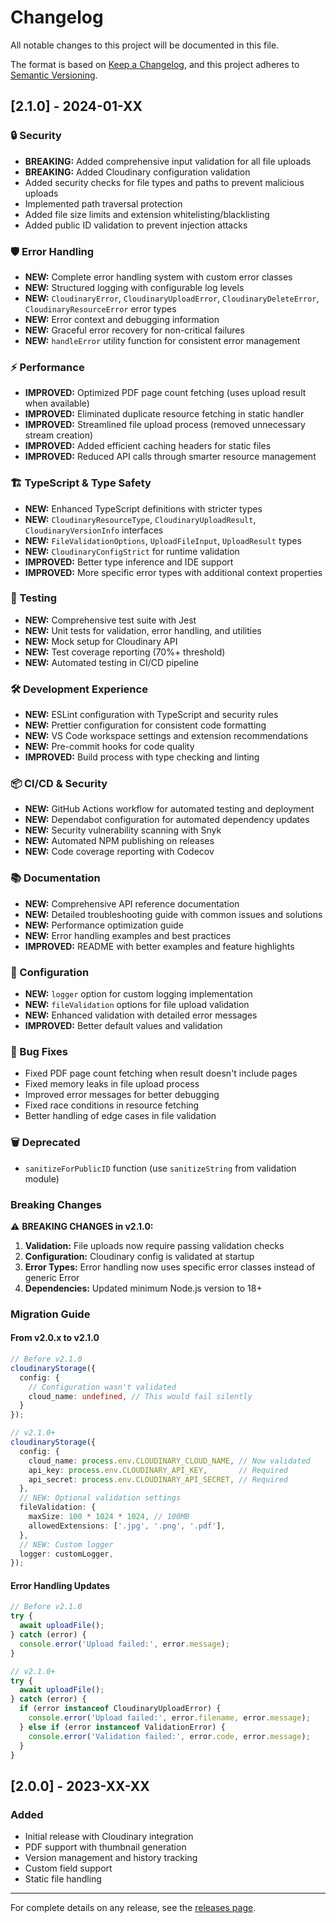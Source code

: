 # Changelog

All notable changes to this project will be documented in this file.

The format is based on [Keep a Changelog](https://keepachangelog.com/en/1.0.0/),
and this project adheres to [Semantic Versioning](https://semver.org/spec/v2.0.0.html).

## [2.1.0] - 2024-01-XX

### 🔒 Security

- **BREAKING:** Added comprehensive input validation for all file uploads
- **BREAKING:** Added Cloudinary configuration validation
- Added security checks for file types and paths to prevent malicious uploads
- Implemented path traversal protection
- Added file size limits and extension whitelisting/blacklisting
- Added public ID validation to prevent injection attacks

### 🛡️ Error Handling

- **NEW:** Complete error handling system with custom error classes
- **NEW:** Structured logging with configurable log levels
- **NEW:** `CloudinaryError`, `CloudinaryUploadError`, `CloudinaryDeleteError`, `CloudinaryResourceError` error types
- **NEW:** Error context and debugging information
- **NEW:** Graceful error recovery for non-critical failures
- **NEW:** `handleError` utility function for consistent error management

### ⚡ Performance

- **IMPROVED:** Optimized PDF page count fetching (uses upload result when available)
- **IMPROVED:** Eliminated duplicate resource fetching in static handler
- **IMPROVED:** Streamlined file upload process (removed unnecessary stream creation)
- **IMPROVED:** Added efficient caching headers for static files
- **IMPROVED:** Reduced API calls through smarter resource management

### 🏗️ TypeScript & Type Safety

- **NEW:** Enhanced TypeScript definitions with stricter types
- **NEW:** `CloudinaryResourceType`, `CloudinaryUploadResult`, `CloudinaryVersionInfo` interfaces
- **NEW:** `FileValidationOptions`, `UploadFileInput`, `UploadResult` types
- **NEW:** `CloudinaryConfigStrict` for runtime validation
- **IMPROVED:** Better type inference and IDE support
- **IMPROVED:** More specific error types with additional context properties

### 🧪 Testing

- **NEW:** Comprehensive test suite with Jest
- **NEW:** Unit tests for validation, error handling, and utilities
- **NEW:** Mock setup for Cloudinary API
- **NEW:** Test coverage reporting (70%+ threshold)
- **NEW:** Automated testing in CI/CD pipeline

### 🛠️ Development Experience

- **NEW:** ESLint configuration with TypeScript and security rules
- **NEW:** Prettier configuration for consistent code formatting
- **NEW:** VS Code workspace settings and extension recommendations
- **NEW:** Pre-commit hooks for code quality
- **IMPROVED:** Build process with type checking and linting

### 📦 CI/CD & Security

- **NEW:** GitHub Actions workflow for automated testing and deployment
- **NEW:** Dependabot configuration for automated dependency updates
- **NEW:** Security vulnerability scanning with Snyk
- **NEW:** Automated NPM publishing on releases
- **NEW:** Code coverage reporting with Codecov

### 📚 Documentation

- **NEW:** Comprehensive API reference documentation
- **NEW:** Detailed troubleshooting guide with common issues and solutions
- **NEW:** Performance optimization guide
- **NEW:** Error handling examples and best practices
- **IMPROVED:** README with better examples and feature highlights

### 🔧 Configuration

- **NEW:** `logger` option for custom logging implementation
- **NEW:** `fileValidation` options for file upload validation
- **NEW:** Enhanced validation with detailed error messages
- **IMPROVED:** Better default values and validation

### 🐛 Bug Fixes

- Fixed PDF page count fetching when result doesn't include pages
- Fixed memory leaks in file upload process
- Improved error messages for better debugging
- Fixed race conditions in resource fetching
- Better handling of edge cases in file validation

### 🗑️ Deprecated

- `sanitizeForPublicID` function (use `sanitizeString` from validation module)

### Breaking Changes

⚠️ **BREAKING CHANGES in v2.1.0:**

1. **Validation:** File uploads now require passing validation checks
2. **Configuration:** Cloudinary config is validated at startup
3. **Error Types:** Error handling now uses specific error classes instead of generic Error
4. **Dependencies:** Updated minimum Node.js version to 18+

### Migration Guide

#### From v2.0.x to v2.1.0

```typescript
// Before v2.1.0
cloudinaryStorage({
  config: {
    // Configuration wasn't validated
    cloud_name: undefined, // This would fail silently
  }
});

// v2.1.0+
cloudinaryStorage({
  config: {
    cloud_name: process.env.CLOUDINARY_CLOUD_NAME, // Now validated
    api_key: process.env.CLOUDINARY_API_KEY,       // Required
    api_secret: process.env.CLOUDINARY_API_SECRET, // Required
  },
  // NEW: Optional validation settings
  fileValidation: {
    maxSize: 100 * 1024 * 1024, // 100MB
    allowedExtensions: ['.jpg', '.png', '.pdf'],
  },
  // NEW: Custom logger
  logger: customLogger,
});
```

#### Error Handling Updates

```typescript
// Before v2.1.0
try {
  await uploadFile();
} catch (error) {
  console.error('Upload failed:', error.message);
}

// v2.1.0+
try {
  await uploadFile();
} catch (error) {
  if (error instanceof CloudinaryUploadError) {
    console.error('Upload failed:', error.filename, error.message);
  } else if (error instanceof ValidationError) {
    console.error('Validation failed:', error.code, error.message);
  }
}
```

## [2.0.0] - 2023-XX-XX

### Added
- Initial release with Cloudinary integration
- PDF support with thumbnail generation
- Version management and history tracking
- Custom field support
- Static file handling

---

For complete details on any release, see the [releases page](https://github.com/syedmuzamilm/payload-cloudinary/releases).